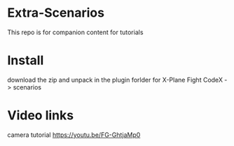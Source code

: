 # Extra-Scenarios
This repo is for companion content for tutorials 

# Install
download the zip and unpack in the plugin forlder for X-Plane Fight CodeX -> scenarios


# Video links
camera tutorial https://youtu.be/FG-GhtjaMp0
